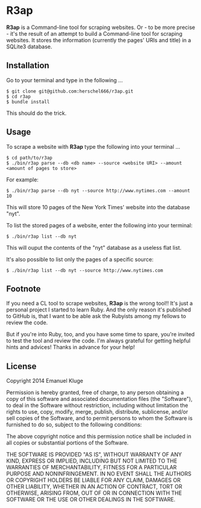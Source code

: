 R3ap
====

**R3ap** is a Command-line tool for scraping  websites. Or - to be more precise - it's the result of an attempt to build a Command-line tool for scraping websites. It stores the information (currently the pages' URIs and title) in a SQLite3 database.

## Installation

Go to your terminal and type in the following …

	$ git clone git@github.com:herschel666/r3ap.git
	$ cd r3ap
	$ bundle install

This should do the trick.

## Usage

To scrape a website with **R3ap** type the following into your terminal …

	$ cd path/to/r3ap
	$ ./bin/r3ap parse --db <db name> --source <website URI> --amount <amount of pages to store>

For example:

	$ ./bin/r3ap parse --db nyt --source http://www.nytimes.com --amount 10

This will store 10 pages of the New York Times' website into the database "nyt".

To list the stored pages of a website, enter the following into your terminal:

	$ ./bin/r3ap list --db nyt

This will ouput the contents of the "nyt" database as a useless flat list.

It's also possible to list only the pages of a specific source:

	$ ./bin/r3ap list --db nyt --source http://www.nytimes.com

## Footnote

If you need a CL tool to scrape websites, **R3ap** is the wrong tool!! It's just a personal project I started to learn Ruby. And the only reason it's published to GitHub is, that I want to be able ask the Rubyists among my fellows to review the code.

But if you're into Ruby, too, and you have some time to spare, you're invited to test the tool and review the code. I'm always grateful for getting helpful hints and advices! Thanks in advance for your help!

## License

Copyright 2014 Emanuel Kluge

Permission is hereby granted, free of charge, to any person obtaining a copy of this software and associated documentation files (the "Software"), to deal in the Software without restriction, including without limitation the rights to use, copy, modify, merge, publish, distribute, sublicense, and/or sell copies of the Software, and to permit persons to whom the Software is furnished to do so, subject to the following conditions:

The above copyright notice and this permission notice shall be included in all copies or substantial portions of the Software.

THE SOFTWARE IS PROVIDED "AS IS", WITHOUT WARRANTY OF ANY KIND, EXPRESS OR IMPLIED, INCLUDING BUT NOT LIMITED TO THE WARRANTIES OF MERCHANTABILITY, FITNESS FOR A PARTICULAR PURPOSE AND NONINFRINGEMENT. IN NO EVENT SHALL THE AUTHORS OR COPYRIGHT HOLDERS BE LIABLE FOR ANY CLAIM, DAMAGES OR OTHER LIABILITY, WHETHER IN AN ACTION OF CONTRACT, TORT OR OTHERWISE, ARISING FROM, OUT OF OR IN CONNECTION WITH THE SOFTWARE OR THE USE OR OTHER DEALINGS IN THE SOFTWARE.